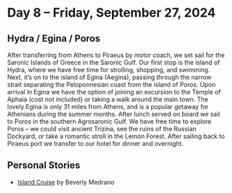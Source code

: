 # Day 8 – Friday, September 27, 2024 

## Hydra / Egina / Poros 

After transferring from Athens to Piraeus by motor coach, we set sail for the Saronic Islands of Greece in the Saronic
Gulf. Our first stop is the island of Hydra, where we have free time for strolling, shopping, and swimming. Next, it’s
on to the island of Egina (Aegina), passing through the narrow strait separating the Peloponnesian coast from the island
of Poros. Upon arrival in Egina we have the option of joining an excursion to the Temple of Aphaia (cost not included)
or taking a walk around the main town. The lovely Egina is only 31 miles from Athens, and is a popular getaway for
Athenians during the summer months. After lunch served on board we sail to Poros in the southern Agrosaronic Gulf. We
have free time to explore Poros – we could visit ancient Trizina, see the ruins of the Russian Dockyard, or take a
romantic stroll in the Lemon Forest. After sailing back to Piraeus port we transfer to our hotel for dinner and
overnight. 


## Personal Stories

* [Island Cruise](/footsteps/Cruise.md) by Beverly Medrano


